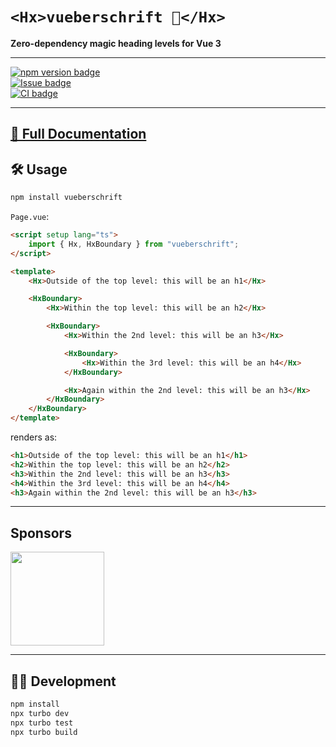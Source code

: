 # `<Hx>vueberschrift 🧢</Hx>`

**Zero-dependency magic heading levels for Vue 3**

---

[![npm version badge](https://img.shields.io/npm/v/uberschrift?style=flat-square)](https://npmjs.com/package/vueberschrift)<br />
[![Issue badge](https://img.shields.io/github/issues/peerigon/uberschrift?style=flat-square)](https://github.com/peerigon/uberschrift/issues)<br />
[![CI badge](https://github.com/peerigon/uberschrift/actions/workflows/ci.yml/badge.svg)](https://github.com/peerigon/uberschrift/actions/workflows/pull_request.yml)

---

## [📖 Full Documentation](https://uberschrift.peerigon.io)

## 🛠️ Usage

```sh
npm install vueberschrift
```

`Page.vue`:

```html
<script setup lang="ts">
	import { Hx, HxBoundary } from "vueberschrift";
</script>

<template>
	<Hx>Outside of the top level: this will be an h1</Hx>

	<HxBoundary>
		<Hx>Within the top level: this will be an h2</Hx>

		<HxBoundary>
			<Hx>Within the 2nd level: this will be an h3</Hx>

			<HxBoundary>
				<Hx>Within the 3rd level: this will be an h4</Hx>
			</HxBoundary>

			<Hx>Again within the 2nd level: this will be an h3</Hx>
		</HxBoundary>
	</HxBoundary>
</template>
```

renders as:

```html
<h1>Outside of the top level: this will be an h1</h1>
<h2>Within the top level: this will be an h2</h2>
<h3>Within the 2nd level: this will be an h3</h3>
<h4>Within the 3rd level: this will be an h4</h4>
<h3>Again within the 2nd level: this will be an h3</h3>
```

---

## Sponsors

[<img src="https://assets.peerigon.com/peerigon/logo/peerigon-logo-flat-spinat.png" width="150" />](https://peerigon.com)

---

## 👩‍💻 Development

```sh
npm install
npx turbo dev
npx turbo test
npx turbo build
```
